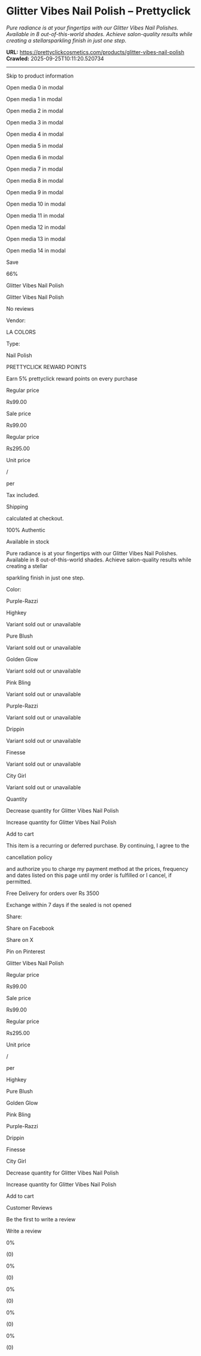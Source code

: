 # Glitter Vibes Nail Polish – Prettyclick

*Pure radiance is at your fingertips with our Glitter Vibes Nail Polishes. Available in 8 out-of-this-world shades. Achieve salon-quality results while creating a stellarsparkling finish in just one step.*

**URL:** https://prettyclickcosmetics.com/products/glitter-vibes-nail-polish
**Crawled:** 2025-09-25T10:11:20.520734

---

Skip to product information

Open media 0 in modal

Open media 1 in modal

Open media 2 in modal

Open media 3 in modal

Open media 4 in modal

Open media 5 in modal

Open media 6 in modal

Open media 7 in modal

Open media 8 in modal

Open media 9 in modal

Open media 10 in modal

Open media 11 in modal

Open media 12 in modal

Open media 13 in modal

Open media 14 in modal

Save

66%

Glitter Vibes Nail Polish

Glitter Vibes Nail Polish

No reviews

Vendor:

LA COLORS

Type:

Nail Polish

PRETTYCLICK REWARD POINTS

Earn 5% prettyclick reward points on every purchase

Regular price

Rs99.00

Sale price

Rs99.00

Regular price

Rs295.00

Unit price

/

per

Tax included.

Shipping

calculated at checkout.

100% Authentic

Available in stock

Pure radiance is at your fingertips with our Glitter Vibes Nail Polishes. Available in 8 out-of-this-world shades. Achieve salon-quality results while creating a stellar

sparkling finish in just one step.

Color:

Purple-Razzi

Highkey

Variant sold out or unavailable

Pure Blush

Variant sold out or unavailable

Golden Glow

Variant sold out or unavailable

Pink Bling

Variant sold out or unavailable

Purple-Razzi

Variant sold out or unavailable

Drippin

Variant sold out or unavailable

Finesse

Variant sold out or unavailable

City Girl

Variant sold out or unavailable

Quantity

Decrease quantity for Glitter Vibes Nail Polish

Increase quantity for Glitter Vibes Nail Polish

Add to cart

This item is a recurring or deferred purchase. By continuing, I agree to the

cancellation policy

and authorize you to charge my payment method at the prices, frequency and dates listed on this page until my order is fulfilled or I cancel, if permitted.

Free Delivery for orders over Rs 3500

Exchange within 7 days if the sealed is not opened

Share:

Share on Facebook

Share on X

Pin on Pinterest

Glitter Vibes Nail Polish

Regular price

Rs99.00

Sale price

Rs99.00

Regular price

Rs295.00

Unit price

/

per

Highkey

Pure Blush

Golden Glow

Pink Bling

Purple-Razzi

Drippin

Finesse

City Girl

Decrease quantity for Glitter Vibes Nail Polish

Increase quantity for Glitter Vibes Nail Polish

Add to cart

Customer Reviews

Be the first to write a review

Write a review

0%

(0)

0%

(0)

0%

(0)

0%

(0)

0%

(0)